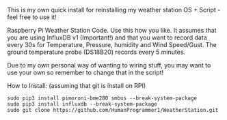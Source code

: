 This is my own quick install for reinstalling my weather station OS + Script - feel free to use it!

Raspberry Pi Weather Station Code. Use this how you like. It assumes that you are using InfluxDB v1 (Important!) and that you want to record data every 30s for Temperature, Pressure, humidity and Wind Speed/Gust. The ground temperature probe (DS18B20) records every 5 minutes. 

Due to my own personal way of wanting to wiring stuff, you may want to use your own so remember to change that in the script!

How to Install: (assuming that git is install on RPI)
```
sudo pip3 install pimoroni-bme280 smbus --break-system-package
sudo pip3 install influxdb --break-system-package
sudo git clone https://github.com/HumanProgrammer1/WeatherStation.git
```
